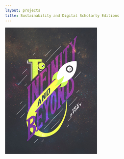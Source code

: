 ```yaml
---
layout: projects
title: Sustainability and Digital Scholarly Editions
---
```

<img src="../images/sustainability.jpg" width="300"/>
